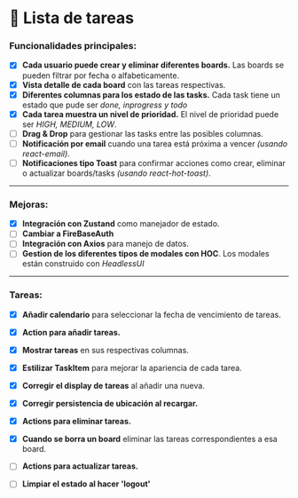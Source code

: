 # 📝 **Lista de tareas**

### Funcionalidades principales:

- [x] **Cada usuario puede crear y eliminar diferentes boards.** Las boards se pueden filtrar por fecha o alfabeticamente.
- [x] **Vista detalle de cada board** con las tareas respectivas.
- [x] **Diferentes columnas para los estado de las tasks.** Cada task tiene un estado que pude ser *done, inprogress y todo*
- [x] **Cada tarea muestra un nivel de prioridad.** El nivel de prioridad puede ser *HIGH, MEDIUM, LOW*.
- [ ] **Drag & Drop** para gestionar las tasks entre las posibles columnas.
- [ ] **Notificación por email** cuando una tarea está próxima a vencer *(usando react-email)*.
- [ ] **Notificaciones tipo Toast** para confirmar acciones como crear, eliminar o actualizar boards/tasks *(usando react-hot-toast)*.
---

### Mejoras:

- [x] **Integración con Zustand** como manejador de estado.
- [ ] **Cambiar a FireBaseAuth**
- [ ] **Integración con Axios** para manejo de datos.
- [ ] **Gestion de los diferentes tipos de modales con HOC**. Los modales están construido con *HeadlessUI*
---

### Tareas:

- [x] **Añadir calendario** para seleccionar la fecha de vencimiento de tareas.
- [x] **Action para añadir tareas.**
- [x] **Mostrar tareas** en sus respectivas columnas.
- [x] **Estilizar TaskItem** para mejorar la apariencia de cada tarea.
- [x] **Corregir el display de tareas** al añadir una nueva.
- [x] **Corregir persistencia de ubicación al recargar.**
- [x] **Actions para eliminar tareas.**
- [x] **Cuando se borra un board** eliminar las tareas correspondientes a esa board.
- [ ] **Actions para actualizar tareas.**
- [ ] **Limpiar el estado al hacer 'logout'**

